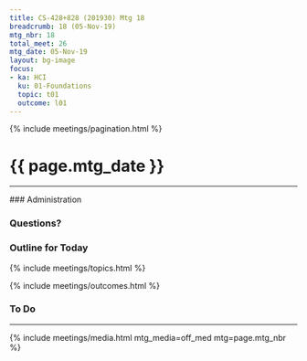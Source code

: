 ```yaml
---
title: CS-428+828 (201930) Mtg 18
breadcrumb: 18 (05-Nov-19)
mtg_nbr: 18
total_meet: 26
mtg_date: 05-Nov-19
layout: bg-image
focus:
- ka: HCI
  ku: 01-Foundations
  topic: t01
  outcome: l01
---
```

{% include meetings/pagination.html %}
<h1 class="text-center">{{ page.mtg_date }}</h1>
<hr />
### Administration

### Questions?

### Outline for Today

{% include meetings/topics.html %}

{% include meetings/outcomes.html %}

### To Do

<hr />
{% include meetings/media.html mtg_media=off_med mtg=page.mtg_nbr %}

